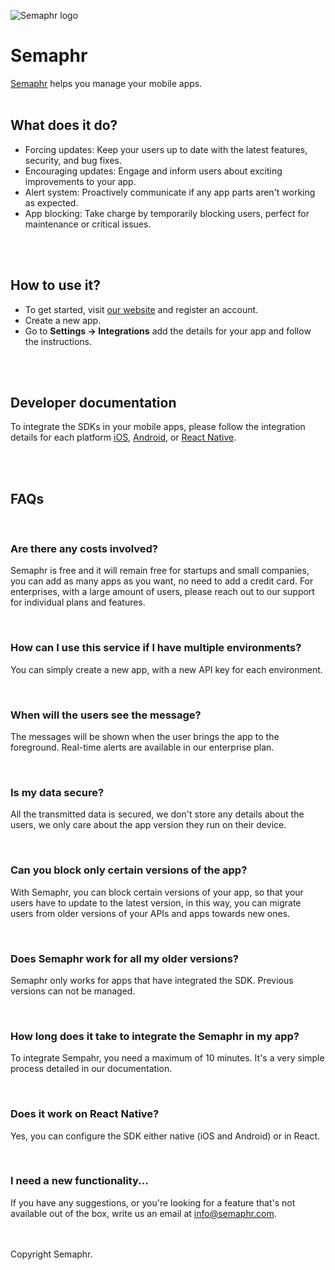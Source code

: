 ![Semaphr logo](https://semaphr.com/favicon.svg "semaphr logo")

# Semaphr

[Semaphr](https://semaphr.com) helps you manage your mobile apps.
<br />
<br />

## What does it do?

- Forcing updates: Keep your users up to date with the latest features, security, and bug fixes.
- Encouraging updates: Engage and inform users about exciting improvements to your app.
- Alert system: Proactively communicate if any app parts aren't working as expected.
- App blocking: Take charge by temporarily blocking users, perfect for maintenance or critical issues.
<br />
<br />

## How to use it?

- To get started, visit [our website](https://semaphr.com) and register an account.
- Create a new app.
- Go to **Settings -> Integrations** add the details for your app and follow the instructions.

<br />
<br />

## Developer documentation

To integrate the SDKs in your mobile apps, please follow the integration details for each platform [iOS](https://github.com/semaphr/ios), [Android](https://github.com/semaphr/android), or [React Native](https://github.com/semaphr/react-native).

<br />
<br />

## FAQs

<br />

### Are there any costs involved?

Semaphr is free and it will remain free for startups and small companies, you can add as many apps as you want, no need to add a credit card. For enterprises, with a large amount of users, please reach out to our support for individual plans and features.

<br />

### How can I use this service if I have multiple environments?

You can simply create a new app, with a new API key for each environment.

<br />

### When will the users see the message?

The messages will be shown when the user brings the app to the foreground. Real-time alerts are available in our enterprise plan.

<br />

### Is my data secure?

All the transmitted data is secured, we don't store any details about the users, we only care about the app version they run on their device.

<br />

### Can you block only certain versions of the app?

With Semaphr, you can block certain versions of your app, so that your users have to update to the latest version, in this way, you can migrate users from older versions of your APIs and apps towards new ones.

<br />

### Does Semaphr work for all my older versions?

Semaphr only works for apps that have integrated the SDK. Previous versions can not be managed.

<br />

### How long does it take to integrate the Semaphr in my app?

To integrate Sempahr, you need a maximum of 10 minutes. It's a very simple process detailed in our documentation.

<br />

### Does it work on React Native?

Yes, you can configure the SDK either native (iOS and Android) or in React.

<br />

### I need a new functionality...

If you have any suggestions, or you're looking for a feature that's not available out of the box, write us an email at [info@semaphr.com](mailto:info@semaphr.com).

<br />
<br />
Copyright Semaphr.
